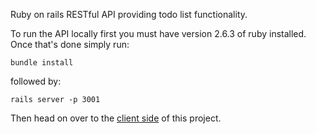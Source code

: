 Ruby on rails RESTful API providing todo list functionality. 

To run the API locally first you must have version 2.6.3 of ruby installed. Once that's done simply run: 
```
bundle install
```

followed by:
```
rails server -p 3001
```

Then head on over to the [client side](https://github.com/ryanwdale/todo-list-frontend) of this project. 